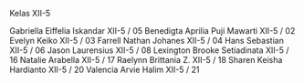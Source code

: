 Kelas XII-5

Gabriella Eiffelia Iskandar XII-5 / 05
Benedigta Aprilia Puji Mawarti XII-5 / 02
Evelyn Keiko XII-5 / 03
Farrell Nathan Johanes XII-5 / 04
Hans Sebastian XII-5 / 06
Jason Laurensius XII-5 / 08
Lexington Brooke Setiadinata XII-5 / 16
Natalie Arabella XII-5 / 17
Raelynn Brittania Z. XII-5 / 18
Sharen Keisha Hardianto XII-5 / 20
Valencia Arvie Halim XII-5 / 21
